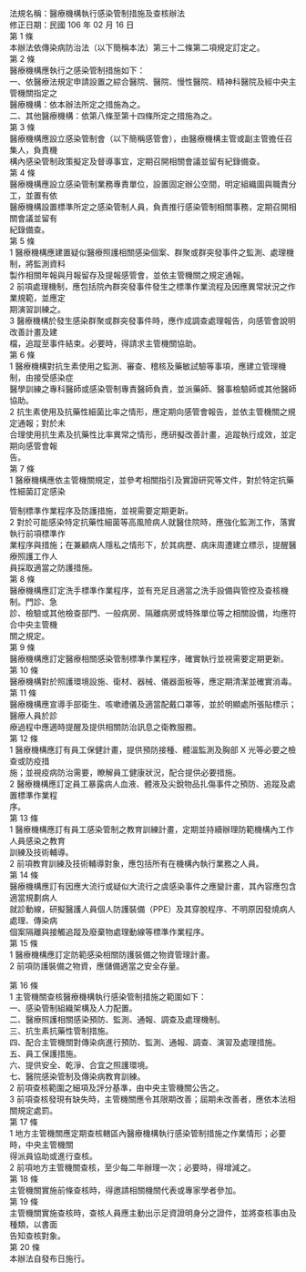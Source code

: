 法規名稱：醫療機構執行感染管制措施及查核辦法  
修正日期：民國 106 年 02 月 16 日  
第 1 條  
本辦法依傳染病防治法（以下簡稱本法）第三十二條第二項規定訂定之。  
第 2 條  
醫療機構應執行之感染管制措施如下：  
一、依醫療法規定申請設置之綜合醫院、醫院、慢性醫院、精神科醫院及經中央主管機關指定之  
醫療機構：依本辦法所定之措施為之。  
二、其他醫療機構：依第八條至第十四條所定之措施為之。  
第 3 條  
醫療機構應設立感染管制會（以下簡稱感管會），由醫療機構主管或副主管擔任召集人，負責機  
構內感染管制政策擬定及督導事宜，定期召開相關會議並留有紀錄備查。  
第 4 條  
醫療機構應設立感染管制業務專責單位，設置固定辦公空間，明定組織圖與職責分工，並置有依  
醫療機構設置標準所定之感染管制人員，負責推行感染管制相關事務，定期召開相關會議並留有  
紀錄備查。  
第 5 條  
1 醫療機構應建置疑似醫療照護相關感染個案、群聚或群突發事件之監測、處理機制，將監測資料  
製作相關年報與月報留存及提報感管會，並依主管機關之規定通報。  
2 前項處理機制，應包括院內群突發事件發生之標準作業流程及因應異常狀況之作業規範，並應定  
期演習訓練之。  
3 醫療機構於發生感染群聚或群突發事件時，應作成調查處理報告，向感管會說明改善計畫及建  
檔，追蹤至事件結束。必要時，得請求主管機關協助。  
第 6 條  
1 醫療機構對抗生素使用之監測、審查、稽核及藥敏試驗等事項，應建立管理機制，由接受感染症  
醫學訓練之專科醫師或感染管制專責醫師負責，並派藥師、醫事檢驗師或其他醫師協助。  
2 抗生素使用及抗藥性細菌比率之情形，應定期向感管會報告，並依主管機關之規定通報；對於未  
合理使用抗生素及抗藥性比率異常之情形，應研擬改善計畫，追蹤執行成效，並定期向感管會報  
告。  
第 7 條  
1 醫療機構應依主管機關規定，並參考相關指引及實證研究等文件，對於特定抗藥性細菌訂定感染  


管制標準作業程序及防護措施，並視需要定期更新。  
2 對於可能感染特定抗藥性細菌等高風險病人就醫住院時，應強化監測工作，落實執行前項標準作  
業程序與措施；在兼顧病人隱私之情形下，於其病歷、病床周遭建立標示，提醒醫療照護工作人  
員採取適當之防護措施。  
第 8 條  
醫療機構應訂定洗手標準作業程序，並有充足且適當之洗手設備與管控及查核機制。門診、急  
診、檢驗或其他檢查部門、一般病房、隔離病房或特殊單位等之相關設備，均應符合中央主管機  
關之規定。  
第 9 條  
醫療機構應訂定醫療相關感染管制標準作業程序，確實執行並視需要定期更新。  
第 10 條  
醫療機構對於照護環境設施、衛材、器械、儀器面板等，應定期清潔並確實消毒。  
第 11 條  
醫療機構應宣導手部衛生、咳嗽禮儀及適當配戴口罩等，並於明顯處所張貼標示；醫療人員於診  
療過程中應適時提醒及提供相關防治訊息之衛教服務。  
第 12 條  
1 醫療機構應訂有員工保健計畫，提供預防接種、體溫監測及胸部 X 光等必要之檢查或防疫措  
施；並視疫病防治需要，瞭解員工健康狀況，配合提供必要措施。  
2 醫療機構應訂定員工暴露病人血液、體液及尖銳物品扎傷事件之預防、追蹤及處置標準作業程  
序。  
第 13 條  
1 醫療機構應訂有員工感染管制之教育訓練計畫，定期並持續辦理防範機構內工作人員感染之教育  
訓練及技術輔導。  
2 前項教育訓練及技術輔導對象，應包括所有在機構內執行業務之人員。  
第 14 條  
醫療機構應訂有因應大流行或疑似大流行之虞感染事件之應變計畫，其內容應包含適當規劃病人  
就診動線，研擬醫護人員個人防護裝備（PPE）及其穿脫程序、不明原因發燒病人處理、傳染病  
個案隔離與接觸追蹤及廢棄物處理動線等標準作業程序。  
第 15 條  
1 醫療機構應訂定防範感染相關防護裝備之物資管理計畫。  
2 前項防護裝備之物資，應儲備適當之安全存量。  


第 16 條  
1 主管機關查核醫療機構執行感染管制措施之範圍如下：  
一、感染管制組織架構及人力配置。  
二、醫療照護相關感染預防、監測、通報、調查及處理機制。  
三、抗生素抗藥性管制措施。  
四、配合主管機關對傳染病進行預防、監測、通報、調查、演習及處理措施。  
五、員工保護措施。  
六、提供安全、乾淨、合宜之照護環境。  
七、醫院感染管制及傳染病教育訓練。  
2 前項查核範圍之細項及評分基準，由中央主管機關公告之。  
3 前項查核發現有缺失時，主管機關應令其限期改善；屆期未改善者，應依本法相關規定處罰。  
第 17 條  
1 地方主管機關應定期查核轄區內醫療機構執行感染管制措施之作業情形；必要時，中央主管機關  
得派員協助或進行查核。  
2 前項地方主管機關查核，至少每二年辦理一次；必要時，得增減之。  
第 18 條  
主管機關實施前條查核時，得邀請相關機關代表或專家學者參加。  
第 19 條  
主管機關實施查核時，查核人員應主動出示足資證明身分之證件，並將查核事由及種類，以書面  
告知查核對象。  
第 20 條  
本辦法自發布日施行。  


